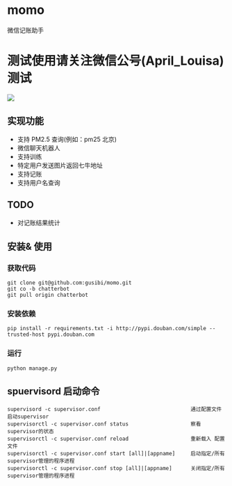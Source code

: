 # momo
微信记账助手


# 测试使用请关注微信公号(April_Louisa)测试

![](http://media.gusibi.mobi/Hy8XHexmzppNKuekLuGxWy8LjdGrQAzZA3mH_e9xltoiYgTFWdvlpZwGWxZESrbK)

## 实现功能

* 支持 PM2.5 查询(例如：pm25 北京)
* 微信聊天机器人
* 支持训练
* 特定用户发送图片返回七牛地址
* 支持记账
* 支持用户名查询

## TODO

* 对记账结果统计

## 安装& 使用

### 获取代码


```
git clone git@github.com:gusibi/momo.git
git co -b chatterbot
git pull origin chatterbot

```

### 安装依赖

```
pip install -r requirements.txt -i http://pypi.douban.com/simple --trusted-host pypi.douban.com
```

### 运行

```
python manage.py
```

## spuervisord 启动命令

```
supervisord -c supervisor.conf                             通过配置文件启动supervisor
supervisorctl -c supervisor.conf status                    察看supervisor的状态
supervisorctl -c supervisor.conf reload                    重新载入 配置文件
supervisorctl -c supervisor.conf start [all]|[appname]     启动指定/所有 supervisor管理的程序进程
supervisorctl -c supervisor.conf stop [all]|[appname]      关闭指定/所有 supervisor管理的程序进程
```
